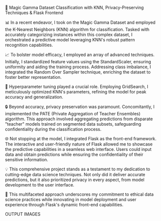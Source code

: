 🌟 Magic Gamma Dataset Classification with KNN, Privacy-Preserving Techniques & Flask Frontend

📊 In a recent endeavor, I took on the Magic Gamma Dataset and employed the K-Nearest Neighbors (KNN) algorithm for classification. Tasked with accurately categorizing instances within this complex dataset, I orchestrated a predictive model leveraging KNN's robust pattern recognition capabilities.

📈 To bolster model efficacy, I employed an array of advanced techniques. Initially, I standardized feature values using the StandardScaler, ensuring uniformity and aiding the training process. Addressing class imbalance, I integrated the Random Over Sampler technique, enriching the dataset to foster better representation.

🎯 Hyperparameter tuning played a crucial role. Employing GridSearch, I meticulously optimized KNN's parameters, refining the model for peak accuracy and generalization.

🔒 Beyond accuracy, privacy preservation was paramount. Concomitantly, I implemented the PATE (Private Aggregation of Teacher Ensembles) algorithm. This approach involved aggregating predictions from disparate "teacher" models trained on segmented data subsets, safeguarding confidentiality during the classification process.

🌐 Not stopping at the model, I integrated Flask as the front-end framework. The interactive and user-friendly nature of Flask allowed me to showcase the predictive capabilities in a seamless web interface. Users could input data and obtain predictions while ensuring the confidentiality of their sensitive information.

💡 This comprehensive project stands as a testament to my dedication to cutting-edge data science techniques. Not only did it deliver accurate predictions, but it also prioritized privacy in every aspect, from model development to the user interface.

🚀 This multifaceted approach underscores my commitment to ethical data science practices while innovating in model deployment and user experience through Flask's dynamic front-end capabilities.

OUTPUT IMAGES 
